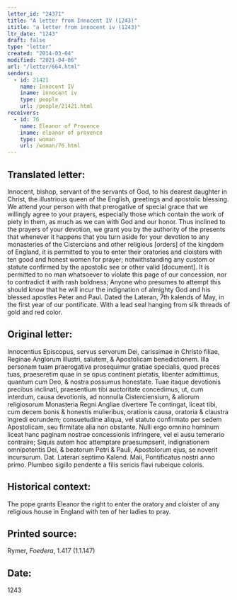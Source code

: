 ```yaml
---
letter_id: "24371"
title: "A letter from Innocent IV (1243)"
ititle: "a letter from innocent iv (1243)"
ltr_date: "1243"
draft: false
type: "letter"
created: "2014-03-04"
modified: "2021-04-06"
url: "/letter/664.html"
senders:
  - id: 21421
    name: Innocent IV
    iname: innocent iv
    type: people
    url: /people/21421.html
receivers:
  - id: 76
    name: Eleanor of Provence
    iname: eleanor of provence
    type: woman
    url: /woman/76.html
---
```

<h2> Translated letter:</h2>Innocent, bishop, servant of the servants of God, to his dearest daughter in Christ, the illustrious queen of the English, greetings and apostolic blessing.
We attend your person with that prerogative of special grace that we willingly agree to your prayers, especially those which contain the work of piety in them, as much as we can with God and our honor.
Thus inclined to the prayers of your devotion, we grant you by the authority of the presents that whenever it happens that you turn aside for your devotion to any monasteries of the Cistercians and other religious [orders] of the kingdom of England, it is permitted to you to enter their oratories and cloisters with ten good and honest women for prayer; notwithstanding any custom or statute confirmed by the apostolic see or other valid [document].
It is permitted to no man whatsoever to violate this page of our concession, nor to contradict it with rash boldness;
Anyone who presumes to attempt this should know that he will incur the indignation of almighty God and his blessed apostles  Peter and Paul.
Dated the Lateran, 7th kalends of May, in the first year of our pontificate.
With a lead seal hanging from silk threads of gold and red color.
<h2 class="mt-4"> Original letter:</h2>Innocentius Episcopus, servus servorum Dei, carissimae in Christo filiae, Reginae Anglorum illustri, salutem, & Apostolicam benedictionem.
Illa personam tuam praerogativa prosequimur gratiae specialis, quod preces tuas, praeseretim quae in se opus continent pietatis, libenter admittimus, quantum cum Deo, & nostra possumus honestate.
Tuae itaque devotionis precibus inclinati, praesentium tibi auctoritate concedimus, ut, cum interdum, causa devotionis, ad nonnulla Cisterciensium, & aliorum religiosorum Monasteria Regni Angliae divertere Te contingat, liceat tibi, cum decem bonis & honestis mulieribus, orationis causa, oratoria & claustra ingredi eorundem; consuetudine aliqua, vel statuto confirmato per sedem Apostolicam, seu firmitate alia non obstante.
Nulli ergo omnino hominum liceat hanc paginam nostrae concessionis infringere, vel ei ausu temerario contraire;
Siquis autem hoc attemptare praesumpserit, indignationem omnipotentis Dei, & beatorum Petri & Pauli, Apostolorum ejus, se noverit incursurum.
Dat. Lateran septimo Kalend. Maii, Pontificatus nostri anno primo.
Plumbeo sigillo pendente a filis sericis flavi rubeique coloris.
<h2 class="mt-4"> Historical context:</h2>The pope grants Eleanor the right to enter the oratory and cloister of any religious house in England with ten of her ladies to pray.
<h2 class="mt-4"> Printed source:</h2><p>Rymer,<em> Foedera</em>, 1.417 (1.1.147)</p><h2 class="mt-4"> Date:</h2>1243